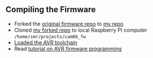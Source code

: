 ## Compiling the Firmware

* Forked the [original firmware repo](https://github.com/axsdenied/cam86_fw) to [my repo](https://github.com/smr547/cam86_fw)
* Cloned [my forked repo](https://github.com/smr547/cam86_fw) to local Raspberry Pi computer ``/home/smr/projects/cam86_fw``
* [Loaded the AVR toolchain](https://github.com/NicoHood/NicoHood.github.io/wiki/How-to-(cross-)compile-AVR-programs-with-Raspberry-Pi)
* Read [tutorial on AVR firmware programming](https://davecturner.github.io/2019/02/23/programming-avr-microcontrollers.html)
